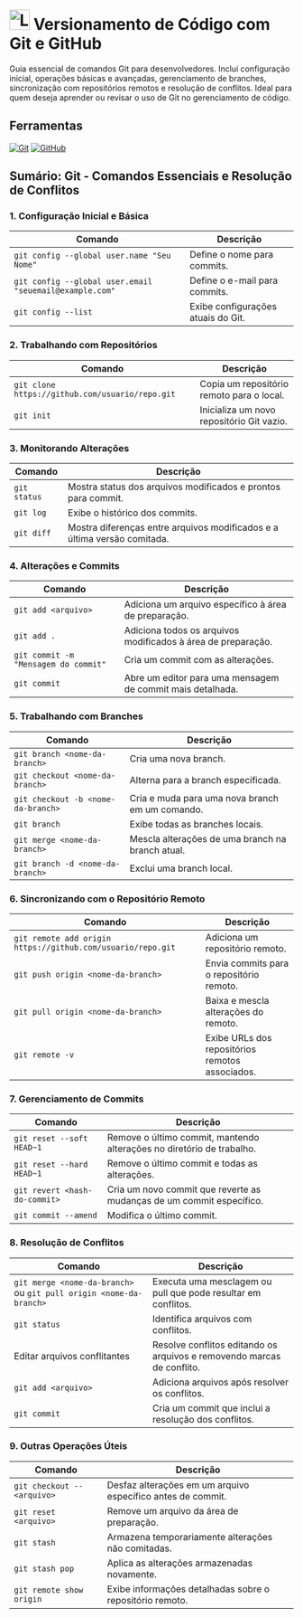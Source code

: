 <h1>
    <a href="https://git-scm.com/"><img alingn="center" alt="Logo git" width="36px" src="https://git-scm.com/images/logos/downloads/Git-Icon-1788C.svg"></a>
    <span> Versionamento de Código com Git e GitHub</span>
</h1>


<p alingn="justify" >Guia essencial de comandos Git para desenvolvedores. Inclui configuração inicial, operações básicas e avançadas, gerenciamento de branches, sincronização com repositórios remotos e resolução de conflitos. Ideal para quem deseja aprender ou revisar o uso de Git no gerenciamento de código.</p>

## Ferramentas
[![Git](https://img.shields.io/badge/Git-000?style=for-the-badge&logo=git&logoColor=E94D5F)](https://git-scm.com/doc) 
[![GitHub](https://img.shields.io/badge/GitHub-000?style=for-the-badge&logo=github&logoColor=30A3DC)](https://docs.github.com/)
<br>

## Sumário: Git - Comandos Essenciais e Resolução de Conflitos

### 1. Configuração Inicial e Básica

| Comando                                 | Descrição                                                    |
|-----------------------------------------|--------------------------------------------------------------|
| `git config --global user.name "Seu Nome"` | Define o nome para commits.                                |
| `git config --global user.email "seuemail@example.com"` | Define o e-mail para commits.                              |
| `git config --list`                     | Exibe configurações atuais do Git.                           |

### 2. Trabalhando com Repositórios

| Comando                                 | Descrição                                                    |
|-----------------------------------------|--------------------------------------------------------------|
| `git clone https://github.com/usuario/repo.git` | Copia um repositório remoto para o local.                    |
| `git init`                             | Inicializa um novo repositório Git vazio.                    |

### 3. Monitorando Alterações

| Comando                                 | Descrição                                                    |
|-----------------------------------------|--------------------------------------------------------------|
| `git status`                           | Mostra status dos arquivos modificados e prontos para commit. |
| `git log`                              | Exibe o histórico dos commits.                               |
| `git diff`                             | Mostra diferenças entre arquivos modificados e a última versão comitada. |

### 4. Alterações e Commits

| Comando                                 | Descrição                                                    |
|-----------------------------------------|--------------------------------------------------------------|
| `git add <arquivo>`                    | Adiciona um arquivo específico à área de preparação.        |
| `git add .`                            | Adiciona todos os arquivos modificados à área de preparação.|
| `git commit -m "Mensagem do commit"`   | Cria um commit com as alterações.                           |
| `git commit`                           | Abre um editor para uma mensagem de commit mais detalhada.   |

### 5. Trabalhando com Branches

| Comando                                 | Descrição                                                    |
|-----------------------------------------|--------------------------------------------------------------|
| `git branch <nome-da-branch>`          | Cria uma nova branch.                                       |
| `git checkout <nome-da-branch>`        | Alterna para a branch especificada.                         |
| `git checkout -b <nome-da-branch>`     | Cria e muda para uma nova branch em um comando.             |
| `git branch`                           | Exibe todas as branches locais.                             |
| `git merge <nome-da-branch>`           | Mescla alterações de uma branch na branch atual.            |
| `git branch -d <nome-da-branch>`       | Exclui uma branch local.                                    |

### 6. Sincronizando com o Repositório Remoto

| Comando                                 | Descrição                                                    |
|-----------------------------------------|--------------------------------------------------------------|
| `git remote add origin https://github.com/usuario/repo.git` | Adiciona um repositório remoto.                              |
| `git push origin <nome-da-branch>`     | Envia commits para o repositório remoto.                    |
| `git pull origin <nome-da-branch>`     | Baixa e mescla alterações do remoto.                        |
| `git remote -v`                        | Exibe URLs dos repositórios remotos associados.              |

### 7. Gerenciamento de Commits

| Comando                                 | Descrição                                                    |
|-----------------------------------------|--------------------------------------------------------------|
| `git reset --soft HEAD~1`              | Remove o último commit, mantendo alterações no diretório de trabalho. |
| `git reset --hard HEAD~1`              | Remove o último commit e todas as alterações.              |
| `git revert <hash-do-commit>`           | Cria um novo commit que reverte as mudanças de um commit específico. |
| `git commit --amend`                    | Modifica o último commit.                                   |

### 8. Resolução de Conflitos

| Comando                                 | Descrição                                                    |
|-----------------------------------------|--------------------------------------------------------------|
| `git merge <nome-da-branch>` ou `git pull origin <nome-da-branch>` | Executa uma mesclagem ou pull que pode resultar em conflitos. |
| `git status`                           | Identifica arquivos com conflitos.                          |
| Editar arquivos conflitantes            | Resolve conflitos editando os arquivos e removendo marcas de conflito. |
| `git add <arquivo>`                    | Adiciona arquivos após resolver os conflitos.               |
| `git commit`                           | Cria um commit que inclui a resolução dos conflitos.        |

### 9. Outras Operações Úteis

| Comando                                 | Descrição                                                    |
|-----------------------------------------|--------------------------------------------------------------|
| `git checkout -- <arquivo>`            | Desfaz alterações em um arquivo específico antes de commit. |
| `git reset <arquivo>`                  | Remove um arquivo da área de preparação.                    |
| `git stash`                            | Armazena temporariamente alterações não comitadas.          |
| `git stash pop`                        | Aplica as alterações armazenadas novamente.                 |
| `git remote show origin`               | Exibe informações detalhadas sobre o repositório remoto.    |
